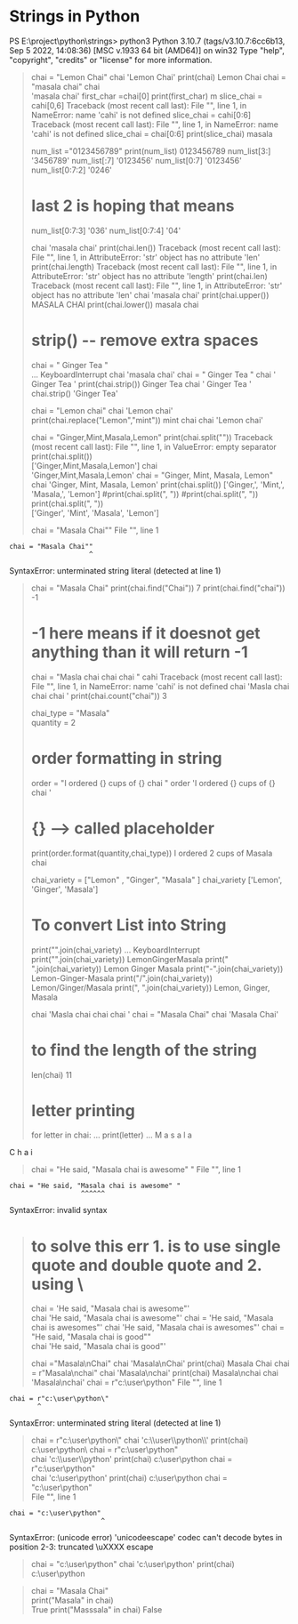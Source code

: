# Strings in Python

PS E:\project\python\strings> python3
Python 3.10.7 (tags/v3.10.7:6cc6b13, Sep 5 2022, 14:08:36) [MSC v.1933 64 bit (AMD64)] on win32
Type "help", "copyright", "credits" or "license" for more information.

> chai = "Lemon Chai"
> chai
> 'Lemon Chai'
> print(chai)
> Lemon Chai
> chai = "masala chai"
> chai  
> 'masala chai'
> first_char =chai[0]
> print(first_char)
> m
> slice_chai = cahi[0,6]
> Traceback (most recent call last):
> File "<stdin>", line 1, in <module>
> NameError: name 'cahi' is not defined
> slice_chai = cahi[0:6]
> Traceback (most recent call last):
> File "<stdin>", line 1, in <module>
> NameError: name 'cahi' is not defined
> slice_chai = chai[0:6]
> print(slice_chai)
> masala
>
> num_list ="0123456789"
> print(num_list)
> 0123456789
> num_list[3:]
> '3456789'
> num_list[:7]
> '0123456'
> num_list[0:7]
> '0123456'
> num_list[0:7:2]
> '0246'
>
> # last 2 is hoping that means
>
> num_list[0:7:3]
> '036'
> num_list[0:7:4]
> '04'
>
> chai
> 'masala chai'
> print(chai.len())
> Traceback (most recent call last):
> File "<stdin>", line 1, in <module>
> AttributeError: 'str' object has no attribute 'len'
> print(chai.length)
> Traceback (most recent call last):
> File "<stdin>", line 1, in <module>
> AttributeError: 'str' object has no attribute 'length'
> print(chai.len)  
> Traceback (most recent call last):
> File "<stdin>", line 1, in <module>
> AttributeError: 'str' object has no attribute 'len'
> chai
> 'masala chai'
> print(chai.upper())
> MASALA CHAI
> print(chai.lower())
> masala chai
>
> # strip() -- remove extra spaces
>
> chai = " Ginger Tea "\
> ...
> KeyboardInterrupt
> chai
> 'masala chai'
> chai = " Ginger Tea "
> chai
> ' Ginger Tea '
> print(chai.strip())
> Ginger Tea
> chai
> ' Ginger Tea '
> chai.strip()
> 'Ginger Tea'
>
> chai = "Lemon chai"
> chai
> 'Lemon chai'
> print(chai.replace("Lemon","mint"))
> mint chai
> chai
> 'Lemon chai'
>
> chai = "Ginger,Mint,Masala,Lemon"
> print(chai.split(""))
> Traceback (most recent call last):
> File "<stdin>", line 1, in <module>
> ValueError: empty separator
> print(chai.split())  
> ['Ginger,Mint,Masala,Lemon']
> chai  
> 'Ginger,Mint,Masala,Lemon'
> chai = "Ginger, Mint, Masala, Lemon"
> chai
> 'Ginger, Mint, Masala, Lemon'
> print(chai.split())
> ['Ginger,', 'Mint,', 'Masala,', 'Lemon']
> #print(chai.split(", "))
> #print(chai.split(", "))
> print(chai.split(", "))  
> ['Ginger', 'Mint', 'Masala', 'Lemon']
>
> chai = "Masala Chai""
> File "<stdin>", line 1

    chai = "Masala Chai""
                        ^

SyntaxError: unterminated string literal (detected at line 1)

> chai = "Masala Chai"
> print(chai.find("Chai"))
> 7
> print(chai.find("chai"))  
> -1
>
> # -1 here means if it doesnot get anything than it will return -1
>
> chai = "Masla chai chai chai "
> cahi
> Traceback (most recent call last):
> File "<stdin>", line 1, in <module>
> NameError: name 'cahi' is not defined
> chai
> 'Masla chai chai chai '
> print(chai.count("chai"))
> 3
>
> chai_type = "Masala"  
> quantity = 2
>
> # order formatting in string
>
> order = "I ordered {} cups of {} chai "
> order
> 'I ordered {} cups of {} chai '
>
> # {} --> called placeholder
>
> print(order.format(quantity,chai_type))
> I ordered 2 cups of Masala chai
>
> chai_variety = ["Lemon" , "Ginger", "Masala" ]
> chai_variety
> ['Lemon', 'Ginger', 'Masala']
>
> # To convert List into String
>
> print("".join(chai_variety)
> ...
> KeyboardInterrupt
> print("".join(chai_variety))
> LemonGingerMasala
> print(" ".join(chai_variety))
> Lemon Ginger Masala
> print("-".join(chai_variety))  
> Lemon-Ginger-Masala
> print("/".join(chai_variety))
> Lemon/Ginger/Masala
> print(", ".join(chai_variety))
> Lemon, Ginger, Masala
>
> chai
> 'Masla chai chai chai '
> chai = "Masala Chai"
> chai
> 'Masala Chai'
>
> # to find the length of the string
>
> len(chai)
> 11
>
> # letter printing
>
> for letter in chai:
> ... print(letter)
> ...
> M
> a
> s
> a
> l
> a

C
h
a
i

> chai = "He said, "Masala chai is awesome" "
> File "<stdin>", line 1

    chai = "He said, "Masala chai is awesome" "
                      ^^^^^^

SyntaxError: invalid syntax

> # to solve this err 1. is to use single quote and double quote and 2. using \
>
> chai = 'He said, "Masala chai is awesome"'  
> chai
> 'He said, "Masala chai is awesome"'
> chai = 'He said, "Masala chai is awesomes"'
> chai
> 'He said, "Masala chai is awesomes"'
> chai = "He said, \"Masala chai is good\""  
> chai
> 'He said, "Masala chai is good"'
>
> chai ="Masala\nChai"
> chai
> 'Masala\nChai'
> print(chai)
> Masala
> Chai
> chai = r"Masala\nchai"
> chai
> 'Masala\\nchai'
> print(chai)
> Masala\nchai
> chai
> 'Masala\\nchai'
> chai = r"c:\user\python\"
> File "<stdin>", line 1

    chai = r"c:\user\python\"
           ^

SyntaxError: unterminated string literal (detected at line 1)

> chai = r"c:\\user\\python\\"
> chai
> 'c:\\\\user\\\\python\\\\'
> print(chai)
> c:\\user\\python\\
> chai = r"c:\\user\\python"  
> chai
> 'c:\\\\user\\\\python'
> print(chai)
> c:\\user\\python
> chai = r"c:\user\python"  
> chai
> 'c:\\user\\python'
> print(chai)
> c:\user\python
> chai = "c:\user\python"  
>  File "<stdin>", line 1

    chai = "c:\user\python"
                           ^

SyntaxError: (unicode error) 'unicodeescape' codec can't decode bytes in position 2-3: truncated \uXXXX escape

> chai = "c:\\user\\python"
> chai
> 'c:\\user\\python'
> print(chai)
> c:\user\python

> chai = "Masala Chai"  
> print("Masala" in chai)  
> True
> print("Masssala" in chai)
> False
